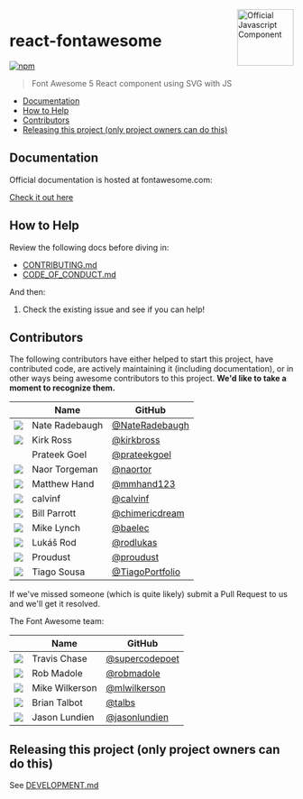<a href="https://fontawesome.com">
  <img align="right" width="100" height="100" alt="Official Javascript Component" src="https://img.fortawesome.com/349cfdf6/official-javascript-component.svg">
</a>

# react-fontawesome

[![npm](https://img.shields.io/npm/v/@fortawesome/react-fontawesome.svg?style=flat-square)](https://www.npmjs.com/package/@fortawesome/react-fontawesome)

> Font Awesome 5 React component using SVG with JS

<!-- toc -->

- [Documentation](#documentation)
- [How to Help](#how-to-help)
- [Contributors](#contributors)
- [Releasing this project (only project owners can do this)](#releasing-this-project-only-project-owners-can-do-this)

<!-- tocstop -->

## Documentation

Official documentation is hosted at fontawesome.com:

[Check it out here](https://fontawesome.com/how-to-use/on-the-web/using-with/react)

## How to Help

Review the following docs before diving in:

- [CONTRIBUTING.md](CONTRIBUTING.md)
- [CODE_OF_CONDUCT.md](CODE_OF_CONDUCT.md)

And then:

1.  Check the existing issue and see if you can help!

## Contributors

The following contributors have either helped to start this project, have contributed
code, are actively maintaining it (including documentation), or in other ways
being awesome contributors to this project. **We'd like to take a moment to recognize them.**

|                                                             | Name           | GitHub                                               |
| :---------------------------------------------------------: | -------------- | ---------------------------------------------------- |
| <img src="https://github.com/NateRadebaugh.png?size=72" />  | Nate Radebaugh | [@NateRadebaugh](https://github.com/NateRadebaugh)   |
|   <img src="https://github.com/kirkbross.png?size=72" />    | Kirk Ross      | [@kirkbross](https://github.com/kirkbross)           |
|                                                             | Prateek Goel   | [@prateekgoel](https://github.com/prateekgoel)       |
|    <img src="https://github.com/naortor.png?size=72" />     | Naor Torgeman  | [@naortor](https://github.com/naortor)               |
|   <img src="https://github.com/mmhand123.png?size=72" />    | Matthew Hand   | [@mmhand123](https://github.com/mmhand123)           |
|    <img src="https://github.com/calvinf.png?size=72" />     | calvinf        | [@calvinf](https://github.com/calvinf)               |
| <img src="https://github.com/chimericdream.png?size=72" />  | Bill Parrott   | [@chimericdream](https://github.com/chimericdream)   |
|    <img src="https://github.com/baelec.png?size=72" />      | Mike Lynch     | [@baelec](https://github.com/baelec)                 |
|   <img src="https://github.com/rodlukas.png?size=72" />     | Lukáš Rod      | [@rodlukas](https://github.com/rodlukas)             |
|   <img src="https://github.com/proudust.png?size=72" />     | Proudust       | [@proudust](https://github.com/proudust)             |
| <img src="https://github.com/TiagoPortfolio.png?size=72" /> | Tiago Sousa    | [@TiagoPortfolio](https://github.com/TiagoPortfolio) |

If we've missed someone (which is quite likely) submit a Pull Request to us and we'll get it resolved.

The Font Awesome team:

|                                                            | Name           | GitHub                                             |
| :--------------------------------------------------------: | -------------- | -------------------------------------------------- |
| <img src="https://github.com/supercodepoet.png?size=72" /> | Travis Chase   | [@supercodepoet](https://github.com/supercodepoet) |
|   <img src="https://github.com/robmadole.png?size=72" />   | Rob Madole     | [@robmadole](https://github.com/robmadole)         |
|  <img src="https://github.com/mlwilkerson.png?size=72" />  | Mike Wilkerson | [@mlwilkerson](https://github.com/mlwilkerson)     |
|     <img src="https://github.com/talbs.png?size=72" />     | Brian Talbot   | [@talbs](https://github.com/talbs)                 |
| <img src="https://github.com/jasonlundien.png?size=72" />  | Jason Lundien  | [@jasonlundien](https://github.com/jasonlundien)   |

## Releasing this project (only project owners can do this)

See [DEVELOPMENT.md](DEVELOPMENT.md#release)
